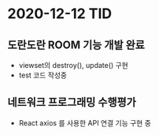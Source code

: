 # 2020-12-12 TID

## 도란도란 ROOM 기능 개발 완료

- viewset의 destroy(), update() 구현
- test 코드 작성중

## 네트워크 프로그래밍 수행평가

- React axios 를 사용한 API 연결 기능 구현 중
